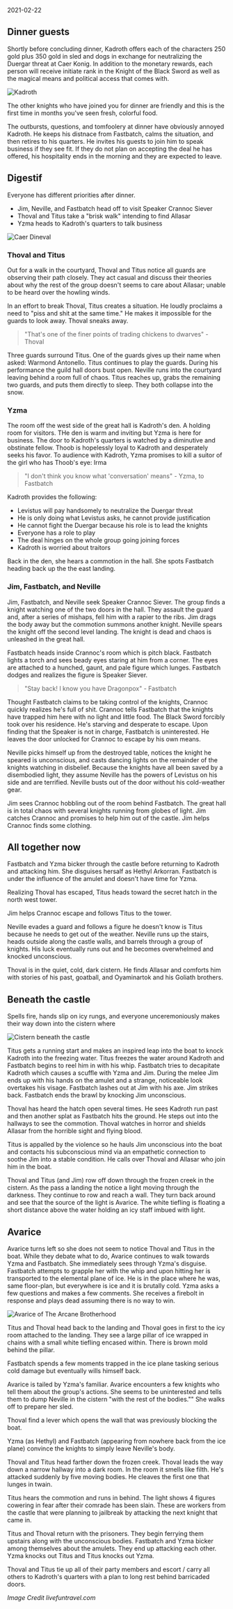 2021-02-22

## Dinner guests

Shortly before concluding dinner, Kadroth offers each of the characters 250 gold
plus 350 gold in sled and dogs in exchange for neutralizing the Duergar threat
at Caer Konig. In addition to the monetary rewards, each person will receive
initiate rank in the Knight of the Black Sword as well as the magical means and
political access that comes with.

![Kadroth](https://frostmaiden.assimilate.dev/content/images/2021/03/kadroth.png)

The other knights who have joined you for dinner are friendly and this is the
first time in months you've seen fresh, colorful food.

The outbursts, questions, and tomfoolery at dinner have obviously annoyed
Kadroth. He keeps his distnace from Fastbatch, calms the situation, and then
retires to his quarters. He invites his guests to join him to speak business if
they see fit. If they do not plan on accepting the deal he has offered, his
hospitality ends in the morning and they are expected to leave.

## Digestif

Everyone has different priorities after dinner.

- Jim, Neville, and Fastbatch head off to visit Speaker Crannoc Siever
- Thoval and Titus take a "brisk walk" intending to find Allasar
- Yzma heads to Kadroth's quarters to talk business

![Caer Dineval](https://frostmaiden.assimilate.dev/content/images/2021/03/caer_dineval.jpg)

### Thoval and Titus

Out for a walk in the courtyard, Thoval and Titus notice all guards are
observing their path closely. They act casual and discuss their theories about
why the rest of the group doesn't seems to care about Allasar; unable to be
heard over the howling winds.

In an effort to break Thoval, Titus creates a situation. He loudly proclaims a
need to "piss and shit at the same time." He makes it impossible for the guards
to look away. Thoval sneaks away.

> "That's one of the finer points of trading chickens to dwarves" - Thoval

Three guards surround Titus. One of the guards gives up their name when asked:
Warmond Antonello. Titus continues to play the guards. During his performance
the guild hall doors bust open. Neville runs into the courtyard leaving behind a
room full of chaos. Titus reaches up, grabs the remaining two guards, and puts
them directly to sleep. They both collapse into the snow.

### Yzma

The room off the west side of the great hall is Kadroth's den. A holding room
for visitors. THe den is warm and inviting but Yzma is here for business. The
door to Kadroth's quarters is watched by a diminutive and obstinate fellow.
Thoob is hopelessly loyal to Kadroth and desperately seeks his favor. To
audience with Kadroth, Yzma promises to kill a suitor of the girl who has
Thoob's eye: Irma

> "I don't think you know what 'conversation' means" - Yzma, to Fastbatch

Kadroth provides the following:

- Levistus will pay handsomely to neutralize the Duergar threat
- He is only doing what Levistus asks, he cannot provide justification
- He cannot fight the Duergar because his role is to lead the knights
- Everyone has a role to play
- The deal hinges on the whole group going joining forces
- Kadroth is  worried about traitors

Back in the den, she hears a commotion in the hall. She spots Fastbatch heading
back up the the east landing.

### Jim, Fastbatch, and Neville

Jim, Fastbatch, and Neville seek Speaker Crannoc Siever. The group finds a
knight watching one of the two doors in the hall. They assault the guard and,
after a series of mishaps, fell him with a rapier to the ribs. Jim drags the
body away but the commotion summons another knight. Neville spears the knight
off the second level landing. The knight is dead and chaos is unleashed in the
great hall.

Fastbatch heads inside Crannoc's room which is pitch black. Fastbatch lights a
torch and sees beady eyes staring at him from a corner. The eyes are attached
to a hunched, gaunt, and pale figure which lunges. Fastbatch dodges and realizes
the figure is Speaker Siever.

> "Stay back! I know you have Dragonpox" - Fastbatch

Thought Fastbatch claims to be taking control of the knights, Crannoc quickly
realizes he's full of shit. Crannoc tells Fastbatch that the knights have
trapped him here with no light and little food. The Black Sword forcibly took
over his residence. He's starving and desperate to escape. Upon finding that the
Speaker is not in charge, Fastbatch is uninterested. He leaves the door unlocked
for Crannoc to escape by his own means.

Neville picks himself up from the destroyed table, notices the knight he speared
is unconscious, and casts dancing lights on the remainder of the knights
watching in disbelief. Because the knights have all been saved by a disembodied
light, they assume Neville has the powers of Levistus on his side and are
terrified. Neville busts out of the door without his cold-weather gear.

Jim sees Crannoc hobbling out of the room behind Fastbatch. The great hall is
in total chaos with several knights running from globes of light. Jim catches
Crannoc and promises to help him out of the castle. Jim helps Crannoc finds some
clothing.

## All together now

Fastbatch and Yzma bicker through the castle before returning to Kadroth and
attacking him. She disguises hersalf as Hethyl Arkorran. Fastbatch is under the
influence of the amulet and doesn't have time for Yzma.

Realizing Thoval has escaped, Titus heads toward the secret hatch in the north
west tower.

Jim helps Crannoc escape and follows Titus to the tower.

Neville evades a guard and follows a figure he doesn't know is Titus because he
needs to get out of the weather. Neville runs up the stairs, heads outside along
the castle walls, and barrels through a group of knights. His luck eventually
runs out and he becomes overwhelmed and knocked unconscious.

Thoval is in the quiet, cold, dark cistern. He finds Allasar and comforts him
with stories of his past, goatball, and Oyaminartok and his Goliath brothers.

## Beneath the castle

Spells fire, hands slip on icy rungs, and everyone unceremoniously makes their
way down into the cistern where

![Cistern beneath the castle](https://frostmaiden.assimilate.dev/content/images/2021/03/cistern.jpg)

Titus gets a running start and makes an inspired leap into the boat to knock
Kadroth into the freezing water. Titus freezes the water around Kadroth and
Fastbatch begins to reel him in with his whip. Fastbatch tries to decapitate
Kadroth which causes a scuffle with Yzma and Jim. During the melee Jim ends up
with his hands on the amulet and a strange, noticeable look overtakes his visage.
Fastbatch lashes out at Jim with his axe. Jim strikes back. Fastbatch ends the
brawl by knocking Jim unconscious.

Thoval has heard the hatch open several times. He sees Kadroth run past and then
another splat as Fastbatch hits the ground. He steps out into the hallways to
see the commotion. Thoval watches in horror and shields Allasar from the
horrible sight and flying blood.

Titus is appalled by the violence so he hauls Jim unconscious into the boat and
contacts his subconscious mind via an empathetic connection to soothe Jim into
a stable condition. He calls over Thoval and Allasar who join him in the boat.

Thoval and Titus (and Jim) row off down through the frozen creek in the cistern.
As the pass a landing the notice a light moving through the darkness. They
continue to row and reach a wall. They turn back around and see that the source
of the light is Avarice. The white tiefling is floating a short distance above
the water holding an icy staff imbued with light.

## Avarice

Avarice turns left so she does not seem to notice Thoval and Titus in the boat.
While they debate what to do, Avarice continues to walk towards Yzma and
Fastbatch. She immediately sees through Yzma's disguise. Fastbatch attempts to
grapple her with the whip and upon hitting her is transported to the elemental
plane of ice. He is in the place where he was, same floor-plan, but everywhere
is ice and it is brutally cold. Yzma asks a few questions and makes a few
comments. She receives a firebolt in response and plays dead assuming there is
no way to win.

![Avarice of The Arcane Brotherhood](https://frostmaiden.assimilate.dev/content/images/2021/03/avarice.jpg)

Titus and Thoval head back to the landing and Thoval goes in first to the icy
room attached to the landing. They see a large pillar of ice wrapped in chains
with a small white tiefling encased within. There is brown mold behind the
pillar.

Fastbatch spends a few moments trapped in the ice plane tasking serious cold
damage but eventually wills himself back.

Avarice is tailed by Yzma's familiar. Avarice encounters a few knights who tell
them about the group's actions. She seems to be uninterested and tells them to
dump Neville in the cistern "with the rest of the bodies."" She walks off to
prepare her sled.

Thoval find a lever which opens the wall that was previously blocking the boat.

Yzma (as Hethyl) and Fastbatch (appearing from nowhere back from the ice plane)
convince the knights to simply leave Neville's body.

Thoval and Titus head farther down the frozen creek. Thoval leads the way down a
narrow hallway into a dark room. In the room it smells like filth. He's attacked
suddenly by five moving bodies. He cleaves the first one that lunges in twain.

Titus hears the commotion and runs in behind. The light shows 4 figures cowering
in fear after their comrade has been slain. These are workers from the castle
that were planning to jailbreak by attacking the next knight that came in.

Titus and Thoval return with the prisoners. They begin ferrying them upstairs
along with the unconscious bodies. Fastbatch and Yzma bicker among themselves
about the amulets. They end up attacking each other. Yzma knocks out Titus and
Titus knocks out Yzma.

Thoval and Titus tie up all of their party members and escort / carry all others
to Kadroth's quarters with a plan to long rest behind barricaded doors.

_Image Credit livefuntravel.com_
